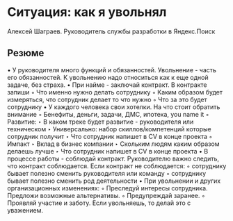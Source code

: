 # Ситуация: как я увольнял
Алексей Шаграев. Руководитель службы разработки в Яндекс.Поиск

## Резюме
• У руководителя много функций и обязанностей. Увольнение - часть его обязанностей. К увольнению надо относиться как к еще одной задаче, без страха.
• При найме - заключай контракт. В контракте запиши
	◦ Что именно нужно делать сотруднику
	◦ Каким образом будет измеряться, что сотрудник делает то что нужно
	◦ Что за это будет сотруднику
• У каждого человека свои хотелки. На что стоит обратить внимание 
	◦ Бенефиты, деньги, задачи, ДМС, ипотека, you name it
	◦ Развитие:
		‣ В каком треке будет развитие - руководителя или техническом
		‣ Универсально: набор скиллов/компетенций которые сотрудник получит 
		‣ Что сотрудник напишет в CV в конце проекта
	◦ Импакт 
		‣ Вклад в бизнес компании
		‣ Скольким людям каким образом делаешь лучше
		‣ Что сотрудник напишет в CV в конце проекта
• В процессе работы - соблюдай контракт. Руководителю важно следить, что контракт соблюдается. Если контракт не соблюдается:
	◦ сотруднику бывает полезно сменить руководителя или команду
	◦ сотруднику бывает полезно сменить род деятельности
• При увольнении и других организационных изменениях:
	◦ Преследуй интересы сотрудника. Предложи возможные альтернативы. 
	◦ Предупреждай заранее.
	◦ Проявляй участие и заботу. Если увольняешь, то делай это с уважением.
